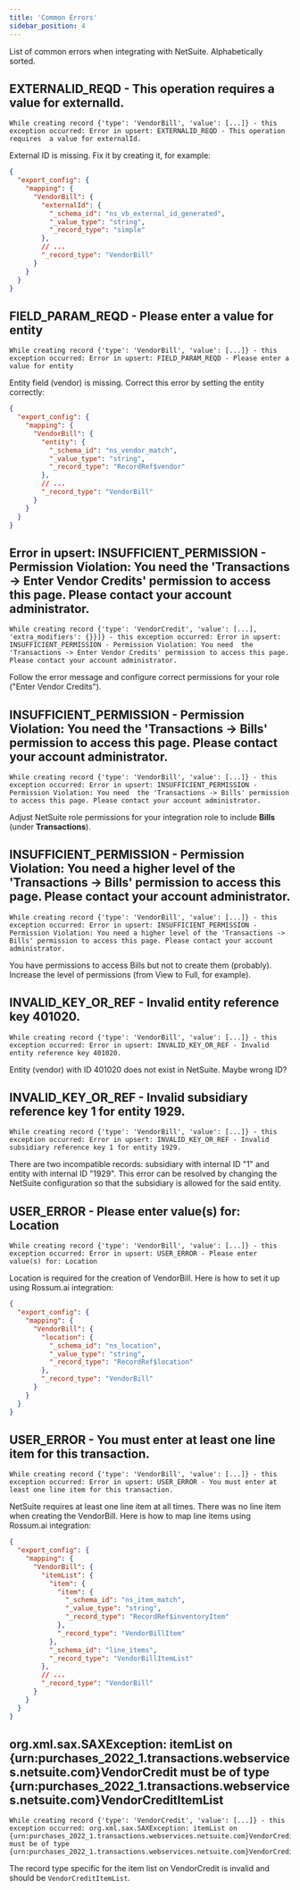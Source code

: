 ```yaml
---
title: 'Common Errors'
sidebar_position: 4
---
```


List of common errors when integrating with NetSuite. Alphabetically sorted.

## EXTERNALID_REQD - This operation requires a value for externalId.

```
While creating record {'type': 'VendorBill', 'value': [...]} - this exception occurred: Error in upsert: EXTERNALID_REQD - This operation requires  a value for externalId.
```

External ID is missing. Fix it by creating it, for example:

```json
{
  "export_config": {
    "mapping": {
      "VendorBill": {
        "externalId": {
          "_schema_id": "ns_vb_external_id_generated",
          "_value_type": "string",
          "_record_type": "simple"
        },
        // ...
        "_record_type": "VendorBill"
      }
    }
  }
}
```

## FIELD_PARAM_REQD - Please enter a value for entity

```
While creating record {'type': 'VendorBill', 'value': [...]} - this exception occurred: Error in upsert: FIELD_PARAM_REQD - Please enter a value for entity
```

Entity field (vendor) is missing. Correct this error by setting the entity correctly:

```json
{
  "export_config": {
    "mapping": {
      "VendorBill": {
        "entity": {
          "_schema_id": "ns_vendor_match",
          "_value_type": "string",
          "_record_type": "RecordRef$vendor"
        },
        // ...
        "_record_type": "VendorBill"
      }
    }
  }
}
```

## Error in upsert: INSUFFICIENT_PERMISSION - Permission Violation: You need the 'Transactions -> Enter Vendor Credits' permission to access this page. Please contact your account administrator.

```
While creating record {'type': 'VendorCredit', 'value': [...], 'extra_modifiers': {}}]} - this exception occurred: Error in upsert: INSUFFICIENT_PERMISSION - Permission Violation: You need  the 'Transactions -> Enter Vendor Credits' permission to access this page. Please contact your account administrator.
```

Follow the error message and configure correct permissions for your role ("Enter Vendor Credits").

## INSUFFICIENT_PERMISSION - Permission Violation: You need the 'Transactions -> Bills' permission to access this page. Please contact your account administrator.

```
While creating record {'type': 'VendorBill', 'value': [...]} - this exception occurred: Error in upsert: INSUFFICIENT_PERMISSION - Permission Violation: You need  the 'Transactions -> Bills' permission to access this page. Please contact your account administrator.
```

Adjust NetSuite role permissions for your integration role to include **Bills** (under **Transactions**).

## INSUFFICIENT_PERMISSION - Permission Violation: You need a higher level of the 'Transactions -> Bills' permission to access this page. Please contact your account administrator.

```
While creating record {'type': 'VendorBill', 'value': [...]} - this exception occurred: Error in upsert: INSUFFICIENT_PERMISSION - Permission Violation: You need a higher level of the 'Transactions -> Bills' permission to access this page. Please contact your account administrator.
```

You have permissions to access Bills but not to create them (probably). Increase the level of permissions (from View to Full, for example).

## INVALID_KEY_OR_REF - Invalid entity reference key 401020.

```
While creating record {'type': 'VendorBill', 'value': [...]} - this exception occurred: Error in upsert: INVALID_KEY_OR_REF - Invalid entity reference key 401020.
```

Entity (vendor) with ID 401020 does not exist in NetSuite. Maybe wrong ID?

## INVALID_KEY_OR_REF - Invalid subsidiary reference key 1 for entity 1929.

```
While creating record {'type': 'VendorBill', 'value': [...]} - this exception occurred: Error in upsert: INVALID_KEY_OR_REF - Invalid subsidiary reference key 1 for entity 1929.
```

There are two incompatible records: subsidiary with internal ID "1" and entity with internal ID "1929". This error can be resolved by changing the NetSuite configuration so that the subsidiary is allowed for the said entity.

## USER_ERROR - Please enter value(s) for: Location

```
While creating record {'type': 'VendorBill', 'value': [...]} - this exception occurred: Error in upsert: USER_ERROR - Please enter value(s) for: Location
```

Location is required for the creation of VendorBill. Here is how to set it up using Rossum.ai integration:

```json
{
  "export_config": {
    "mapping": {
      "VendorBill": {
        "location": {
          "_schema_id": "ns_location",
          "_value_type": "string",
          "_record_type": "RecordRef$location"
        },
        "_record_type": "VendorBill"
      }
    }
  }
}
```

## USER_ERROR - You must enter at least one line item for this transaction.

```
While creating record {'type': 'VendorBill', 'value': [...]} - this exception occurred: Error in upsert: USER_ERROR - You must enter at least one line item for this transaction.
```

NetSuite requires at least one line item at all times. There was no line item when creating the VendorBill. Here is how to map line items using Rossum.ai integration:

```json
{
  "export_config": {
    "mapping": {
      "VendorBill": {
        "itemList": {
          "item": {
            "item": {
              "_schema_id": "ns_item_match",
              "_value_type": "string",
              "_record_type": "RecordRef$inventoryItem"
            },
            "_record_type": "VendorBillItem"
          },
          "_schema_id": "line_items",
          "_record_type": "VendorBillItemList"
        },
        // ...
        "_record_type": "VendorBill"
      }
    }
  }
}
```

## org.xml.sax.SAXException: itemList on \{urn:purchases_2022_1.transactions.webservices.netsuite.com\}VendorCredit must be of type \{urn:purchases_2022_1.transactions.webservices.netsuite.com\}VendorCreditItemList

```
While creating record {'type': 'VendorCredit', 'value': [...]} - this exception occurred: org.xml.sax.SAXException: itemList on {urn:purchases_2022_1.transactions.webservices.netsuite.com}VendorCredit must be of type {urn:purchases_2022_1.transactions.webservices.netsuite.com}VendorCreditItemList
```

The record type specific for the item list on VendorCredit is invalid and should be `VendorCreditItemList`.
